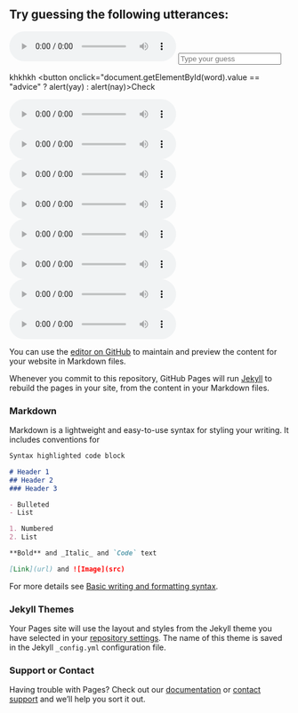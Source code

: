 ## Try guessing the following utterances:

<audio controls>
  <source src="https://github.com/sqrk/GITEX/blob/main/advice.wav?raw=true">
</audio>

<input placeholder = "Type your guess"  id = "advice" />

khkhkh
<button onclick="document.getElementById(word).value == "advice" ? alert(yay) : alert(nay)>Check</button>

<audio controls>
  <source src="https://github.com/sqrk/GITEX/blob/main/adapt.wav?raw=true">
</audio>

<audio controls>
  <source src="https://github.com/sqrk/GITEX/blob/main/control.wav?raw=true">
</audio>

<audio controls>
  <source src="https://github.com/sqrk/GITEX/blob/main/legislature.wav?raw=true">
</audio>

<audio controls>
  <source src="https://github.com/sqrk/GITEX/blob/main/multiflora.wav?raw=true">
</audio>

<audio controls>
  <source src="https://github.com/sqrk/GITEX/blob/main/other.wav?raw=true">
</audio>

<audio controls>
  <source src="https://github.com/sqrk/GITEX/blob/main/psychological.wav?raw=true">
</audio>

<audio controls>
  <source src="https://github.com/sqrk/GITEX/blob/main/six.wav?raw=true">
</audio>

<audio controls>
  <source src="https://github.com/sqrk/GITEX/blob/main/tango.wav?raw=true">
</audio>

You can use the [editor on GitHub](https://github.com/sqrk/Content-Accent-Disentanglement/edit/gh-pages/index.md) to maintain and preview the content for your website in Markdown files.

Whenever you commit to this repository, GitHub Pages will run [Jekyll](https://jekyllrb.com/) to rebuild the pages in your site, from the content in your Markdown files.

### Markdown

Markdown is a lightweight and easy-to-use syntax for styling your writing. It includes conventions for

```markdown
Syntax highlighted code block

# Header 1
## Header 2
### Header 3

- Bulleted
- List

1. Numbered
2. List

**Bold** and _Italic_ and `Code` text

[Link](url) and ![Image](src)
```

For more details see [Basic writing and formatting syntax](https://docs.github.com/en/github/writing-on-github/getting-started-with-writing-and-formatting-on-github/basic-writing-and-formatting-syntax).

### Jekyll Themes

Your Pages site will use the layout and styles from the Jekyll theme you have selected in your [repository settings](https://github.com/sqrk/Content-Accent-Disentanglement/settings/pages). The name of this theme is saved in the Jekyll `_config.yml` configuration file.

### Support or Contact

Having trouble with Pages? Check out our [documentation](https://docs.github.com/categories/github-pages-basics/) or [contact support](https://support.github.com/contact) and we’ll help you sort it out.

<script>
  function onButtonClick(word) {
    alert(word)
    
  }
</script>


<!-- var input=document.getElementById(word).value; 
    if input.equals(word) {
      alert('true', word);
    } else {
      alert(word)
    } -->
